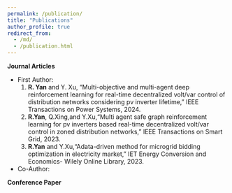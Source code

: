 ```yaml
---
permalink: /publication/
title: "Publications"
author_profile: true
redirect_from: 
  - /md/
  - /publication.html
---
```


**Journal Articles**
* First Author:
  1. **R. Yan** and Y. Xu, “Multi-objective and multi-agent deep reinforcement learning for real-time decentralized volt/var control of distribution networks considering pv inverter lifetime,” IEEE Transactions on Power Systems, 2024.
  2.  **R.Yan**, Q.Xing,and Y.Xu,“Multi agent safe graph reinforcement learning for pv inverters based real-time decentralized volt/var control in zoned distribution networks,” IEEE Transactions on Smart Grid, 2023.
  3.  **R.Yan** and Y.Xu,“Adata-driven method for microgrid bidding optimization in electricity market,” IET Energy Conversion and Economics- Wilely Online Library, 2023.
* Co-Author:

**Conference Paper**
